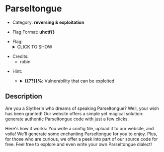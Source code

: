 # Parseltongue

<!-- crypto, forensics, osint, reversing, stegano, websec, misc -->
* Category: **reversing & exploitation**
  
<!-- * "uhctf{...}": must match regex "uhctf{([a-z0-9]+-)*[0-9a-f]{6}}" -->
<!-- * "free-form": anything goes, mention in description what to look for -->
* Flag Format: **uhctf{}**

<!-- {{FLAG_TYPE}} can be "static" or "regex" -->
* Flag: <details><summary>CLICK TO SHOW</summary><ul><ul>
<li>static: <code>uhctf{5ly7h3r1n-5h4r35-53cr375-1n-p4r555553l70n6u3}</code></li>
</ul></ul></details>

<!-- Only enter people's first name in lowercase, it will be changed later -->
* Credits:
    * robin

<!-- {{HINT_COST}} is a percentage of the challenge's total value -->
<!-- {{HINT_DESCRIPTION}} explains what exactly the hint will help with -->
* Hint: <ul><ul>
<li><details>
    <summary><strong>{{??}}%</strong>: Vulnerability that can be exploited</summary>
    CVE-2017-18342
</details></li>
</ul></ul>


## Description

Are you a Slytherin who dreams of speaking Parseltongue? Well, your wish has been granted! Our website offers a simple yet magical solution: generate authentic Parseltongue code with just a few clicks.

Here's how it works: You write a config file, upload it to our website, and voila! We'll generate some enchanting Parseltongue for you to enjoy. Plus, for those who are curious, we offer a peek into part of our source code for free. Feel free to explore and even write your own Parseltongue dialect!